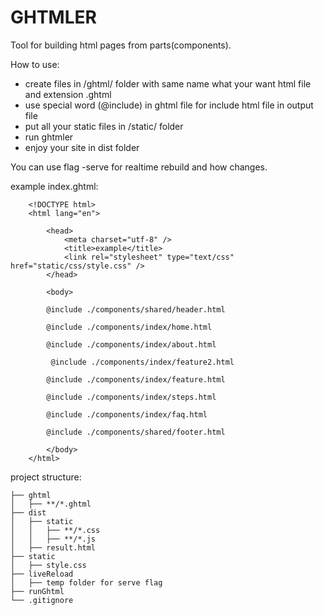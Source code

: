 # GHTMLER

Tool for building html pages from parts(components).

How to use:

- create files in /ghtml/ folder with same name what your want html file and extension .ghtml
- use special word (@include) in ghtml file for include html file in output file
- put all your static files in /static/ folder
- run ghtmler
- enjoy your site in dist folder

You can use flag -serve for realtime rebuild and how changes.

example index.ghtml: 
```$xslt
    <!DOCTYPE html>
    <html lang="en">
    
        <head>
            <meta charset="utf-8" />
            <title>example</title>
            <link rel="stylesheet" type="text/css" href="static/css/style.css" />
        </head>
    
        <body>
    
        @include ./components/shared/header.html
    
        @include ./components/index/home.html
    
        @include ./components/index/about.html
    
         @include ./components/index/feature2.html
    
        @include ./components/index/feature.html
    
        @include ./components/index/steps.html
    
        @include ./components/index/faq.html
        
        @include ./components/shared/footer.html
 
        </body>
    </html>
```
project structure:

```
├── ghtml
│   ├── **/*.ghtml
├── dist
│   ├── static
│   │   ├── **/*.css
│   │   ├── **/*.js
│   ├── result.html
├── static
│   ├── style.css
├── liveReload
│   ├── temp folder for serve flag
├── runGhtml
└── .gitignore
```
    

